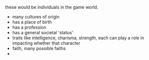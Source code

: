 these would be individuals in the game world. 
- many cultures of origin
- has a place of birth
- has a profession
- has a general societal 'status'
- traits like intelligence, charisma, strength, each can play a role in impacting whether that character
- faith, many possible faiths  
- 